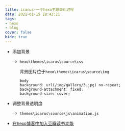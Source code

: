 ```yaml
---
title: icarus-一个hexo主题美化过程
date: 2021-01-15 18:43:21
tags:
- hexo
- blog
cover: false
hide: true
---
```


- 添加背景
  
  - `hexo\themes\icarus\source\css`
    
    背景图片位于`hexo\themes\icarus\source\img`
    ```styl
    body
    background: url(/img/gallery/3.jpg) no-repeat;
    background-attachment: fixed;
    background-size: cover;
    ```
- 调整背景透明度

  - `themes\icarus\source\js\animation.js`

- [在hexo博客中加入豆瓣读书功能](https://www.jianshu.com/p/2c2726da64a3?utm_campaign=maleskine&utm_content=note&utm_medium=seo_notes&utm_source=recommendation)